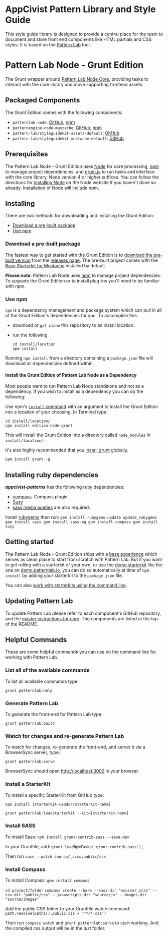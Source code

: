 # AppCivist Pattern Library and Style Guide

This style guide library is designed to provide a central place for the team to document and store front end components like HTML partials and CSS styles. It is based on the [Pattern Lab](https://patternlab.io) tool.

# Pattern Lab Node - Grunt Edition

The Grunt wrapper around [Pattern Lab Node Core](https://github.com/pattern-lab/patternlab-node), providing tasks to interact with the core library and move supporting frontend assets.

## Packaged Components

The Grunt Edition comes with the following components:

* `patternlab-node`: [GitHub](https://github.com/pattern-lab/patternlab-node), [npm](https://www.npmjs.com/package/patternlab-node)
* `patternengine-node-mustache`: [GitHub](https://github.com/pattern-lab/patternengine-node-mustache), [npm](https://www.npmjs.com/package/patternengine-node-mustache)
* `pattern-lab/styleguidekit-assets-default`: [GitHub](https://github.com/pattern-lab/styleguidekit-assets-default)
* `pattern-lab/styleguidekit-mustache-default`: [GitHub](https://github.com/pattern-lab/styleguidekit-mustache-default)

## Prerequisites

The Pattern Lab Node - Grunt Edition uses [Node](https://nodejs.org) for core processing, [npm](https://www.npmjs.com/) to manage project dependencies, and [grunt.js](http://gruntjs.com/) to run tasks and interface with the core library. Node version 4 or higher suffices. You can follow the directions for [installing Node](https://nodejs.org/en/download/) on the Node website if you haven't done so already. Installation of Node will include npm.


## Installing

There are two methods for downloading and installing the Grunt Edition:

* [Download a pre-built package](#download-a-pre-built-package)
* [Use npm](#use-npm)

### Download a pre-built package

The fastest way to get started with the Grunt Edition is to [download the pre-built version](https://github.com/pattern-lab/edition-node-grunt/releases) from the [releases page](https://github.com/pattern-lab/edition-node-grunt/releases). The pre-built project comes with the [Base Starterkit for Mustache](https://github.com/pattern-lab/starterkit-mustache-base) installed by default.

**Please note:** Pattern Lab Node uses [npm](https://www.npmjs.com/) to manage project dependencies. To upgrade the Grunt Edition or to install plug-ins you'll need to be familiar with npm.

### Use npm

`npm` is a dependency management and package system which can pull in all of the Grunt Edition's dependencies for you. To accomplish this:

* download or `git clone` this repository to an install location.

* run the following

    ```
    cd install/location
    npm install
    ```
Running `npm install` from a directory containing a `package.json` file will download all dependencies defined within.

#### Install the Grunt Edition of Pattern Lab Node as a Dependency

Most people want to run Pattern Lab Node standalone and not as a dependency. If you wish to install as a dependency you can do the following:

Use npm's [`install` command](https://docs.npmjs.com/cli/install) with an argument to install the Grunt Edition into a location of your choosing. In Terminal type:

    cd install/location/
    npm install edition-node-grunt

This will install the Grunt Edition into a directory called `node_modules` in `install/location/`.

It's also highly recommended that you [install grunt](http://gruntjs.com/getting-started) globally.
```
npm install grunt -g
```

## Installing ruby dependencies

***appcivist-patterns*** has the following ruby dependencies:

* [compass](http://compass-style.org/install/). Compass plugin
* [Susy](https://www.safaribooksonline.com/library/view/sass-and-compass/9781849694544/ch05s04.html)
* [sass media queries](https://github.com/sass-mq/sass-mq) are also required.

Install [rubygems](https://rubygems.org/pages/download) then run:
    ```
    gem install rubygems-update
    update_rubygems
    gem install sass
    gem install sass-mq
    gem install compass
    gem install susy
    ```

## Getting started

The Pattern Lab Node - Grunt Edition ships with a [base experience](https://github.com/pattern-lab/starterkit-mustache-base) which serves as clean place to start from scratch with Pattern Lab. But if you want to get rolling with a starterkit of your own, or use the [demo starterkit](https://github.com/pattern-lab/starterkit-mustache-demo) like the one on [demo.patternlab.io](http://demo.patternlab.io), you can do so automatically at time of `npm install` by adding your starterkit to the `package.json` file.

You can also [work with starterkits using the command line](https://github.com/pattern-lab/patternlab-node/wiki/Importing-Starterkits).

## Updating Pattern Lab

To update Pattern Lab please refer to each component's GitHub repository, and the [master instructions for core](https://github.com/pattern-lab/patternlab-node/wiki/Upgrading). The components are listed at the top of the README.

## Helpful Commands

These are some helpful commands you can use on the command line for working with Pattern Lab.

### List all of the available commands

To list all available commands type:

    grunt patternlab:help

### Generate Pattern Lab

To generate the front-end for Pattern Lab type:

    grunt patternlab:build

### Watch for changes and re-generate Pattern Lab

To watch for changes, re-generate the front-end, and server it via a BrowserSync server,  type:

    grunt patternlab:serve

BrowserSync should open [http://localhost:3000](http://localhost:3000) in your browser.

### Install a StarterKit

To install a specific StarterKit from GitHub type:

    npm install [starterkit-vendor/starterkit-name]

    grunt patternlab:loadstarterkit --kit=[starterkit-name]

### Install SASS
To install Sass:
`npm install grunt-contrib-sass --save-dev`

In your Gruntfile, add:
`grunt.loadNpmTasks('grunt-contrib-sass');`

Then run
`sass --watch source/_scss:public/css`

### Install Compass
To install Compass:
`gem install compass`

`cd project/folder`
`compass create --bare --sass-dir "source/_scss" --css-dir "public/css" --javascripts-dir "source/js" --images-dir "source/images"`

Add the public CSS folder to your Gruntfile watch command:
`path.resolve(paths().public.css + '**/*.css')`

Then run `compass watch` and `grunt patternlab:serve` to start working.
And the compiled css output will be in the *dist* folder.
